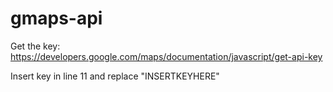 # gmaps-api

Get the key: https://developers.google.com/maps/documentation/javascript/get-api-key

Insert key in line 11 and replace "INSERTKEYHERE"
